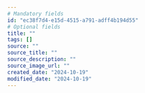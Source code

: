 ```yaml
---
# Mandatory fields
id: "ec38f7d4-e15d-4515-a791-adff4b194d55"
# Optional fields
title: ""
tags: []
source: ""
source_title: ""
source_description: ""
source_image_url: ""
created_date: "2024-10-19"
modified_date: "2024-10-19"
---
```

